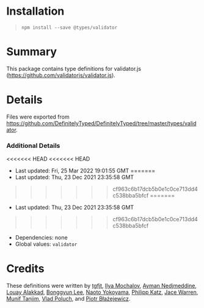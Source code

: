 # Installation
> `npm install --save @types/validator`

# Summary
This package contains type definitions for validator.js (https://github.com/validatorjs/validator.js).

# Details
Files were exported from https://github.com/DefinitelyTyped/DefinitelyTyped/tree/master/types/validator.

### Additional Details
<<<<<<< HEAD
<<<<<<< HEAD
 * Last updated: Fri, 25 Mar 2022 19:01:55 GMT
=======
 * Last updated: Thu, 23 Dec 2021 23:35:58 GMT
>>>>>>> cf963c6b17dcb5b0e1c0ce713dd4c538bba5bfcf
=======
 * Last updated: Thu, 23 Dec 2021 23:35:58 GMT
>>>>>>> cf963c6b17dcb5b0e1c0ce713dd4c538bba5bfcf
 * Dependencies: none
 * Global values: `validator`

# Credits
These definitions were written by [tgfjt](https://github.com/tgfjt), [Ilya Mochalov](https://github.com/chrootsu), [Ayman Nedjmeddine](https://github.com/IOAyman), [Louay Alakkad](https://github.com/louy), [Bonggyun Lee](https://github.com/deptno), [Naoto Yokoyama](https://github.com/builtinnya), [Philipp Katz](https://github.com/qqilihq), [Jace Warren](https://github.com/keatz55), [Munif Tanjim](https://github.com/MunifTanjim), [Vlad Poluch](https://github.com/vlapo), and [Piotr Błażejewicz](https://github.com/peterblazejewicz).
